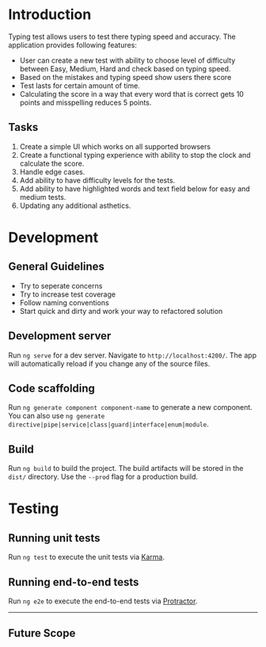 # Introduction

Typing test allows users to test there typing speed and accuracy. The application provides following features:

- User can create a new test with ability to choose level of difficulty between Easy, Medium, Hard and check based on typing speed.
- Based on the mistakes and typing speed show users there score
- Test lasts for certain amount of time.
- Calculating the score in a way that every word that is correct gets 10 points and misspelling reduces 5 points.

## Tasks

1. Create a simple UI which works on all supported browsers
2. Create a functional typing experience with ability to stop the clock and calculate the score.
3. Handle edge cases.
4. Add ability to have difficulty levels for the tests.
5. Add ability to have highlighted words and text field below for easy and medium tests.
6. Updating any additional asthetics.

# Development

## General Guidelines

- Try to seperate concerns
- Try to increase test coverage
- Follow naming conventions
- Start quick and dirty and work your way to refactored solution

## Development server

Run `ng serve` for a dev server. Navigate to `http://localhost:4200/`. The app will automatically reload if you change any of the source files.

## Code scaffolding

Run `ng generate component component-name` to generate a new component. You can also use `ng generate directive|pipe|service|class|guard|interface|enum|module`.

## Build

Run `ng build` to build the project. The build artifacts will be stored in the `dist/` directory. Use the `--prod` flag for a production build.

# Testing

## Running unit tests

Run `ng test` to execute the unit tests via [Karma](https://karma-runner.github.io).

## Running end-to-end tests

Run `ng e2e` to execute the end-to-end tests via [Protractor](http://www.protractortest.org/).

---

## Future Scope

